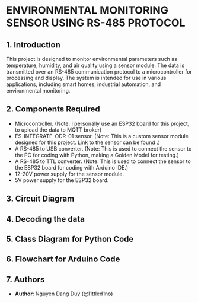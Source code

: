 # ENVIRONMENTAL MONITORING SENSOR USING RS-485 PROTOCOL

## 1. Introduction
This project is designed to monitor environmental parameters such as temperature, humidity, and air quality using a sensor module. The data is transmitted over an RS-485 communication protocol to a microcontroller for processing and display. The system is intended for use in various applications, including smart homes, industrial automation, and environmental monitoring.

## 2. Components Required
- Microcontroller. (Note: I personally use an ESP32 board for this project, to upload the data to MQTT broker)
- ES-INTEGRATE-ODR-01 sensor. (Note: This is a custom sensor module designed for this project. Link to the sensor can be found <a></a>.)
- A RS-485 to USB converter. (Note: This is used to connect the sensor to the PC for coding with Python, making a Golden Model for testing.)
- A RS-485 to TTL converter. (Note: This is used to connect the sensor to the ESP32 board for coding with Arduino IDE.)
- 12-20V power supply for the sensor module. 
- 5V power supply for the ESP32 board.

## 3. Circuit Diagram

## 4. Decoding the data

## 5. Class Diagram for Python Code

## 6. Flowchart for Arduino Code

## 7. Authors
- **Author**: Nguyen Dang Duy (@l1ttled1no)
